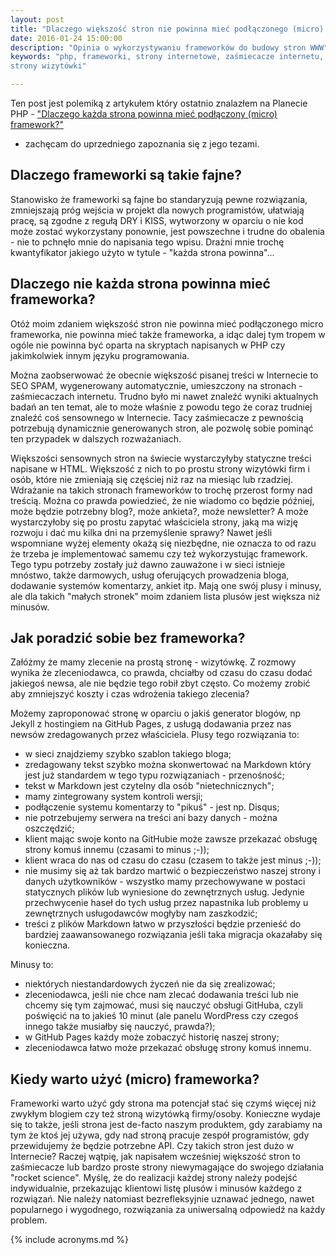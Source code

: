 ```yaml
---
layout: post
title: "Dlaczego większość stron nie powinna mieć podłączonego (micro) frameworka?"
date: 2016-01-24 15:00:00
description: "Opinia o wykorzystywaniu frameworków do budowy stron WWW"
keywords: "php, frameworki, strony internetowe, zaśmiecacze internetu, blogi,
strony wizytówki"

---
```


Ten post jest polemiką z artykułem który ostatnio znalazłem na Planecie PHP - 
["Dlaczego każda strona powinna mieć podłączony (micro) framework?"](http://sf.jogger.pl/2015/12/30/dlaczego-kazda-strona-powinna-miec-podlaczony-micro-framewor/)
 - zachęcam do uprzedniego zapoznania się z jego tezami.

## Dlaczego frameworki są takie fajne?

Stanowisko że frameworki są fajne bo standaryzują pewne rozwiązania, zmniejszają
próg wejścia w projekt dla nowych programistów, ułatwiają pracę, są zgodne z regułą
DRY i KISS, wytworzony w oparciu o nie kod może zostać wykorzystany ponownie,
jest powszechne i trudne do obalenia - nie to pchnęło mnie do napisania tego wpisu.
Drażni mnie trochę kwantyfikator jakiego użyto w tytule - "każda strona powinna"...

## Dlaczego nie każda strona powinna mieć frameworka?

Otóż moim zdaniem większość stron nie powinna mieć podłączonego micro frameworka,
nie powinna mieć także frameworka, a idąc dalej tym tropem w ogóle nie powinna 
być oparta na skryptach napisanych w PHP czy jakimkolwiek innym języku programowania. 

Można zaobserwować że obecnie większość pisanej treści w Internecie to SEO SPAM, 
wygenerowany automatycznie, umieszczony na stronach - zaśmiecaczach internetu. 
Trudno było mi nawet znaleźć wyniki aktualnych badań an ten temat, ale to może 
właśnie z powodu tego że coraz trudniej znaleźć coś sensownego w Internecie. Tacy 
zaśmiecacze z pewnością potrzebują dynamicznie generowanych stron, ale pozwolę 
sobie pominąć ten przypadek w dalszych rozważaniach.

Większości sensownych stron na świecie wystarczyłyby statyczne treści napisane w 
HTML. Większość z nich to po prostu strony wizytówki firm i osób, które nie 
zmieniają się częściej niż raz na miesiąc lub rzadziej. Wdrażanie na takich 
stronach frameworków to trochę przerost formy nad treścią. Można co prawda 
powiedzieć, że nie wiadomo co będzie później, może będzie potrzebny blog?, może 
ankieta?, może newsletter? A może wystarczyłoby się po prostu zapytać właściciela 
strony, jaką ma wizję rozwoju i dać mu kilka dni na przemyślenie sprawy? Nawet 
jeśli wspomniane wyżej elementy okażą się niezbędne, nie oznacza to od razu że 
trzeba je implementować samemu czy też wykorzystując framework. Tego typu potrzeby 
zostały już dawno zauważone i w sieci istnieje mnóstwo, także darmowych, usług 
oferujących prowadzenia bloga, dodawanie systemów komentarzy, ankiet itp. Mają 
one swój plusy i minusy, ale dla takich "małych stronek" moim zdaniem lista 
plusów jest większa niż minusów.

## Jak poradzić sobie bez frameworka?

Załóżmy że mamy zlecenie na prostą stronę - wizytówkę. Z rozmowy wynika że 
zleceniodawca, co prawda, chciałby od czasu do czasu dodać jakiegoś newsa, ale nie 
będzie tego robił zbyt często. Co możemy zrobić aby zmniejszyć koszty i czas 
wdrożenia takiego zlecenia?

Możemy zaproponować stronę w oparciu o jakiś generator blogów, np Jekyll z hostingiem
na GitHub Pages, z usługą dodawania przez nas newsów zredagowanych przez właściciela. 
Plusy tego rozwiązania to:

 * w sieci znajdziemy szybko szablon takiego bloga;
 * zredagowany tekst szybko można skonwertować na Markdown który jest już standardem
w tego typu rozwiązaniach - przenośność;
 * tekst w Markdown jest czytelny dla osób "nietechnicznych";
 * mamy zintegrowany system kontroli wersji;
 * podłączenie systemu komentarzy to "pikuś" - jest np. Disqus;
 * nie potrzebujemy serwera na treści ani bazy danych - można oszczędzić;
 * klient mając swoje konto na GitHubie może zawsze przekazać obsługę strony 
komuś innemu (czasami to minus ;-));
 * klient wraca do nas od czasu do czasu (czasem to także jest minus ;-));
 * nie musimy się aż tak bardzo martwić o bezpieczeństwo naszej strony i danych 
użytkowników - wszystko mamy przechowywane w postaci statycznych plików lub 
wyniesione do zewnętrznych usług. Jedynie przechwycenie haseł do tych usług przez
napastnika lub problemy u zewnętrznych usługodawców mogłyby nam zaszkodzić;
 * treści z plików Markdown łatwo w przyszłości będzie przenieść do bardziej
zaawansowanego rozwiązania jeśli taka migracja okazałaby się konieczna.

Minusy to:

 * niektórych niestandardowych życzeń nie da się zrealizować;
 * zleceniodawca, jeśli nie chce nam zlecać dodawania treści lub nie chcemy się 
tym zajmować, musi się nauczyć obsługi GitHuba, czyli poświęcić na to jakieś 10 minut 
(ale panelu WordPress czy czegoś innego także musiałby się nauczyć, prawda?);
 * w GitHub Pages każdy może zobaczyć historię naszej strony;
 * zleceniodawca łatwo może przekazać obsługę strony komuś innemu.

## Kiedy warto użyć (micro) frameworka?

Frameworki warto użyć gdy strona ma potencjał stać się czymś więcej niż zwykłym 
blogiem czy też stroną wizytówką firmy/osoby. Konieczne wydaje się to także, jeśli
strona jest de-facto naszym produktem, gdy zarabiamy na tym że ktoś jej używa,
gdy nad stroną pracuje zespół programistów, gdy przewidujemy że będzie potrzebne API. 
Czy takich stron jest dużo w Internecie? Raczej wątpię, jak napisałem wcześniej 
większość stron to zaśmiecacze lub bardzo proste strony niewymagające do swojego 
działania "rocket science". Myślę, że do realizacji każdej strony należy podejść 
indywidualnie, przekazując klientowi listę plusów i minusów każdego z rozwiązań. 
Nie należy natomiast bezrefleksyjnie uznawać jednego, nawet popularnego i 
wygodnego, rozwiązania za uniwersalną odpowiedź na każdy problem.

{% include acronyms.md %}